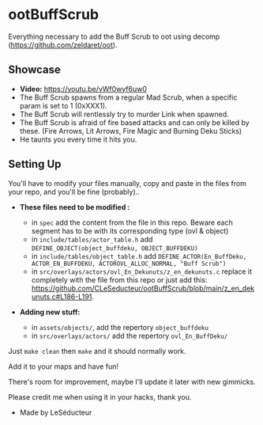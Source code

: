 # ootBuffScrub
Everything necessary to add the Buff Scrub to oot using decomp (https://github.com/zeldaret/oot).


## Showcase
* **Video:** <https://youtu.be/vWf0wyf6uw0>
* The Buff Scrub spawns from a regular Mad Scrub, when a specific param is set to 1 (0xXXX1).
* The Buff Scrub will rentlessly try to murder Link when spawned.
* The Buff Scrub is afraid of fire based attacks and can only be killed by these. (Fire Arrows, Lit Arrows, Fire Magic and Burning Deku Sticks)
* He taunts you every time it hits you.

## Setting Up
You'll have to modify your files manually, copy and paste in the files from your repo, and you'll be fine (probably)..
* **These files need to be modified :**
  * in ``spec`` add the content from the file in this repo. Beware each segment has to be with its corresponding type (ovl & object)
  * in ``include/tables/actor_table.h`` add ``DEFINE_OBJECT(object_buffdeku, OBJECT_BUFFDEKU)``
  * in  ``include/tables/object_table.h`` add ``DEFINE_ACTOR(En_BuffDeku, ACTOR_EN_BUFFDEKU, ACTOROVL_ALLOC_NORMAL, "Buff Scrub")``
  * in  ``src/overlays/actors/ovl_En_Dekunuts/z_en_dekunuts.c`` replace it completely with the file from this repo or just add this: <https://github.com/CLeSeducteur/ootBuffScrub/blob/main/z_en_dekunuts.c#L186-L191>.

* **Adding new stuff:**
  * in ``assets/objects/``, add the repertory ``object_buffdeku``
  * in ``src/overlays/actors/`` add the repertory  ``ovl_En_BuffDeku/``

Just ``make clean`` then ``make`` and it should normally work.

Add it to your maps and have fun! 

There's room for improvement, maybe I'll update it later with new gimmicks.

Please credit me when using it in your hacks, thank you. 

* Made by LeSéducteur
